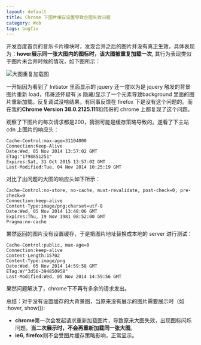 ```yaml
---
layout: default
title: Chrome 下图片缓存设置导致合图失效问题
category: Web
tags: bugfix
---
```

开发百度首页的音乐卡片模块时，发现合并之后的图片并没有真正生效，具体表现为：**hover展示同一张大图内的图标时，该大图被重复加载一次**, 其行为表现类似于图片未合并时候的情况，如下图所示：

![大图重复加载图](http://labs.hellofe.com/upload/image/blog/33/4a/35/dd5e580c0187e44a726b64c1e0.png)

一开始因为看到了 Initiator 里面显示的 jquery 还一度以为是 jquery 触发的背景图片重新 load，伟哥还怀疑有 js 隐藏/显示了一个元素导致background 里面的图片重新加载。反复调试没啥结果，有同事反馈在 firefox 下是没有这个问题的。而在我的**Chrome Version 38.0.2125.111**和伟哥的 chrome 上都复现了这个问题。

观察了下图片的每次请求都是200，猜测可能是缓存策略导致的。遂看了下主站cdn 上图片的响应头：

```
Cache-Control:max-age=31104000
Connection:Keep-Alive
Date:Wed, 05 Nov 2014 13:57:02 GMT
ETag:"1798851251"
Expires:Sat, 31 Oct 2015 13:57:02 GMT
Last-Modified:Tue, 04 Nov 2014 10:25:19 GMT
```

对比了出问题的大图的响应头如下所示：

```
Cache-Control:no-store, no-cache, must-revalidate, post-check=0, pre-check=0
Connection:keep-alive
Content-Type:image/png;charset=utf-8
Date:Wed, 05 Nov 2014 13:48:06 GMT
Expires:Thu, 19 Nov 1981 08:52:00 GMT
Pragma:no-cache
```

果然返回的图片没有设置缓存，于是把图片地址替换成本地的 server 进行测试：

```
Cache-Control:public, max-age=0
Connection:keep-alive
Content-Length:15702
Content-Type:image/png
Date:Wed, 05 Nov 2014 14:59:58 GMT
ETag:W/"3d56-394850958"
Last-Modified:Wed, 05 Nov 2014 14:59:56 GMT
```

果然问题解决了，chrome下不再有多余的请求发出。

总结：对于没有设置缓存的大背景图，当原来没有展示的图片需要展示时（如 :hover, show()):

+ **chrome**第一次会发起请求重新加载图片，导致原来大图失效，出现图标闪烁问题。**当二次展示时，不会再重新加载同一张大图**。
+ **ie6**, **firefox**则不会受图片缓存策略影响，正常显示。
